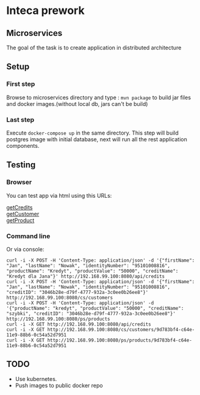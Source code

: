 # Inteca prework
## Microservices
The goal of the task is to create application in distributed architecture
## Setup
### First step
Browse to microservices directory and type : ```mvn package```
to build jar files and docker images.(without local db, jars can't be build)
### Last step
Execute ```docker-compose up``` in the same directory. 
This step will build postgres image with initial database, next will run all the rest application components. 
## Testing
### Browser
You can test app via html using this URLs:

[getCredits](http://192.168.99.100:8080/api/credits)    
[getCustomer](http://192.168.99.100:8080/cs/customers/9d783bf4-c64e-11e9-88b6-0c54a52d7951)  
[getProduct](http://192.168.99.100:8080/ps/products/9d783bf4-c64e-11e9-88b6-0c54a52d7951)  
###  Command line
Or via console:
```  
curl -i -X POST -H 'Content-Type: application/json' -d '{"firstName": "Jan", "lastName": "Nowak", "identityNumber": "95101008816", "productName": "Kredyt", "productValue": "50000", "creditName": "Kredyt dla Jana"}' http://192.168.99.100:8080/api/credits
curl -i -X POST -H 'Content-Type: application/json' -d '{"firstName": "Jan", "lastName": "Nowak", "identityNumber": "95101008816", "creditID": "3046b28e-d79f-4777-932a-3c0ee0b26ee8"}' http://192.168.99.100:8080/cs/customers
curl -i -X POST -H 'Content-Type: application/json' -d '{"productName": "kredyt", "productValue": "50000", "creditName": "szybki", "creditID": "3046b28e-d79f-4777-932a-3c0ee0b26ee8"}' http://192.168.99.100:8080/ps/products
curl -i -X GET http://192.168.99.100:8080/api/credits
curl -i -X GET http://192.168.99.100:8080/cs/customers/9d783bf4-c64e-11e9-88b6-0c54a52d7951
curl -i -X GET http://192.168.99.100:8080/ps/products/9d783bf4-c64e-11e9-88b6-0c54a52d7951
```
## TODO
+ Use kubernetes.
+ Push images to public docker repo

